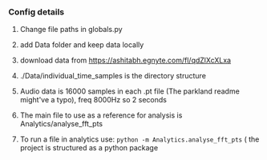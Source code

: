 ### Config details 

1. Change file paths in globals.py
2. add Data folder and keep data locally
3. download data from https://ashitabh.egnyte.com/fl/qdZlXcXLxa

4. ./Data/individual_time_samples is the directory structure
5. Audio data is 16000 samples in each .pt file (The parkland readme might've a typo), freq 8000Hz so 2 seconds
6. The main file to use as a reference for analysis is Analytics/analyse_fft_pts
7. To run a file in analytics use: ```python -m Analytics.analyse_fft_pts``` ( the project is structured as a python package
